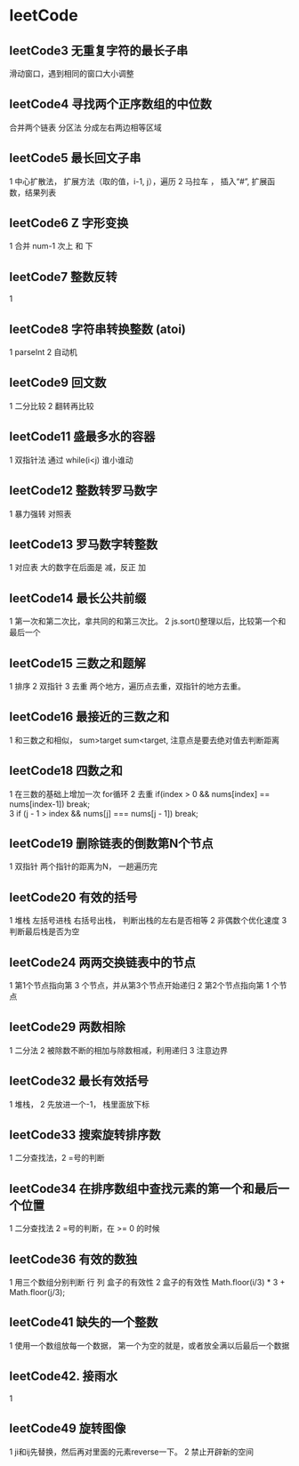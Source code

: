 # leetCode


## leetCode3 无重复字符的最长子串  
滑动窗口，遇到相同的窗口大小调整

## leetCode4 寻找两个正序数组的中位数
合并两个链表
分区法 分成左右两边相等区域

## leetCode5 最长回文子串
1 中心扩散法， 扩展方法（取的值，i-1, j），遍历
2 马拉车 ， 插入“#”, 扩展函数，结果列表

## leetCode6 Z 字形变换
1 合并 num-1 次上 和 下


## leetCode7 整数反转
1 

## leetCode8  字符串转换整数 (atoi)
1 parseInt 2 自动机


## leetCode9  回文数
1 二分比较 2 翻转再比较


## leetCode11 盛最多水的容器
1 双指针法 通过 while(i<j) 谁小谁动


## leetCode12 整数转罗马数字
1 暴力强转 对照表

## leetCode13 罗马数字转整数  
1 对应表 大的数字在后面是 减，反正 加

## leetCode14 最长公共前缀
1 第一次和第二次比，拿共同的和第三次比。 2 js.sort()整理以后，比较第一个和最后一个

## leetCode15 三数之和题解
1 排序 2 双指针 3 去重 两个地方，遍历点去重，双指针的地方去重。

## leetCode16 最接近的三数之和
1 和三数之和相似， sum>target sum<target, 注意点是要去绝对值去判断距离


## leetCode18  四数之和
1 在三数的基础上增加一次 for循环
2 去重 if(index > 0 && nums[index] == nums[index-1]) break;  
3 if (j - 1 > index && nums[j] === nums[j - 1]) break;

## leetCode19 删除链表的倒数第N个节点
1 双指针 两个指针的距离为N， 一趟遍历完

## leetCode20 有效的括号
1 堆栈  左括号进栈 右括号出栈， 判断出栈的左右是否相等 2 非偶数个优化速度 3 判断最后栈是否为空

## leetCode24 两两交换链表中的节点
1 第1个节点指向第 3 个节点，并从第3个节点开始递归
2 第2个节点指向第 1 个节点


## leetCode29 两数相除
1 二分法
2 被除数不断的相加与除数相减，利用递归
3 注意边界

## leetCode32 最长有效括号
1 堆栈， 2 先放进一个-1， 栈里面放下标


## leetCode33 搜索旋转排序数
1 二分查找法，2 =号的判断

## leetCode34 在排序数组中查找元素的第一个和最后一个位置
1 二分查找法 2 =号的判断，在 >= 0 的时候

## leetCode36 有效的数独
1 用三个数组分别判断 行 列 盒子的有效性 2 盒子的有效性 Math.floor(i/3) * 3 + Math.floor(j/3);

## leetCode41 缺失的一个整数
1 使用一个数组放每一个数据， 第一个为空的就是，或者放全满以后最后一个数据

## leetCode42. 接雨水
1 


## leetCode49 旋转图像
1 ji和ij先替换，然后再对里面的元素reverse一下。 2 禁止开辟新的空间